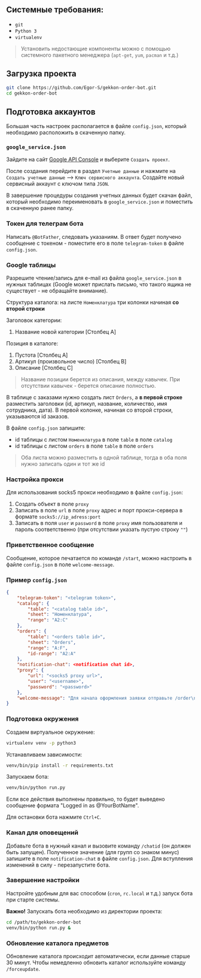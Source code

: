 ## Системные требования:
- `git`
- `Python 3`
- `virtualenv`

> Установить недостающие компоненты можно с помощью системного пакетного менеджера (`apt-get`, `yum`, `pacman` и т.д.)

## Загрузка проекта

```bash
git clone https://github.com/Egor-S/gekkon-order-bot.git
cd gekkon-order-bot
```

## Подготовка аккаунтов
Большая часть настроек располагается в файле `config.json`, который необходимо расположить в скаченную папку.

### `google_service.json`
Зайдите на сайт [Google API Console](https://console.developers.google.com/projectselector/apis/dashboard?pli=1) и выберите `Создать проект`.

После создания перейдите в раздел `Учетные данные` и нажмите на `Создать учетные данные` --> `Ключ сервисного аккаунта`. Создайте новый сервисный аккаунт с ключом типа `JSON`.

В завершение процедуры создания учетных данных будет скачан файл, который необходимо переименовать в `google_service.json` и поместить в скаченную ранее папку.

### Токен для телеграм бота
Написать `@BotFather`, следовать указаниям. В ответ будет получено сообщение с токеном - поместите его в поле `telegram-token` в файле `config.json`.

### Google таблицы
Разрешите чтение/запись для e-mail из файла `google_service.json` в нужных таблицах (Google может прислать письмо, что такого ящика не существует - не обращайте внимание).

Структура каталога: на листе `Номенклатура` три колонки начиная **со второй строки**

Заголовок категории:
1. Название новой категории \[Столбец A\]

Позиция в каталоге:
1. Пустота \[Столбец A\]
2. Артикул (произвольное число) \[Столбец B\]
3. Описание \[Столбец C\]

> Название позиции берется из описания, между кавычек. При отсутствии кавычек - берется описание полностью.

В таблице с заказами нужно создать лист `Orders`, а **в первой строке** разместить заголовки (id, артикул, название, количество, имя сотрудника, дата). В первой колонке, начиная со второй строки, указываются id заказов.

В файле `config.json` запишите:
- id таблицы с листом `Номенклатура` в поле `table` в поле `catalog`
- id таблицы с листом `orders` в поле `table` в поле `orders`

> Оба листа можно разместить в одной таблице, тогда в оба поля нужно записать один и тот же id

### Настройка прокси
Для использования socks5 прокси необходимо в файле `config.json`:

1. Создать объект в поле `proxy`
2. Записать в поле `url` в поле `proxy` адрес и порт прокси-сервера в формате `socks5://ip_adress:port`
3. Записать в поля `user` и `password` в поле `proxy` имя пользователя и пароль соответственно (при отсутствии указать пустую строку `""`)

### Приветственное сообщение
Сообщение, которое печатается по команде `/start`, можно настроить в файле `config.json` в поле `welcome-message`.

### Пример `config.json`
```json
{
    "telegram-token": "<telegram token>",
    "catalog": {
        "table": "<catalog table id>",
        "sheet": "Номенклатура",
        "range": "A2:C"
    },
    "orders": {
        "table": "<orders table id>",
        "sheet": "Orders",
        "range": "A:F",
        "id-range": "A2:A"
    },
    "notification-chat": <notification chat id>,
    "proxy": {
        "url": "<socks5 proxy url>",
        "user": "<username>",
        "password": "<password>"
    },
    "welcome-message": "Для начала оформления заявки отправьте /order\nДля отмены отправьте /abort"
}
```

### Подготовка окружения
Создаем виртуальное окружение:

```bash
virtualenv venv -p python3
```

Устанавливаем зависимости:

```bash
venv/bin/pip install -r requirements.txt
```

Запускаем бота:

```bash
venv/bin/python run.py
```

Если все действия выполнены правильно, то будет выведено сообщение формата "Logged in as @YourBotName".

Для остановки бота нажмите `Ctrl+C`.



### Канал для оповещений
Добавьте бота в нужный канал и вызовите команду `/chatid` (он должен быть запущен). Полученное значение (для групп со знаком минус) запишите в поле `notification-chat` в файле `config.json`.
Для вступления изменений в силу - перезапустите бота.

### Завершение настройки
Настройте удобным для вас способом (`cron`, `rc.local` и т.д.) запуск бота при старте системы.

**Важно!** Запускать бота необходимо из директории проекта:

```bash
cd /path/to/gekkon-order-bot
venv/bin/python run.py &
```

### Обновление каталога предметов
Обновление каталога происходит автоматически, если данные старше 30 минут. Чтобы немедленно обновить каталог используйте команду `/forceupdate`.